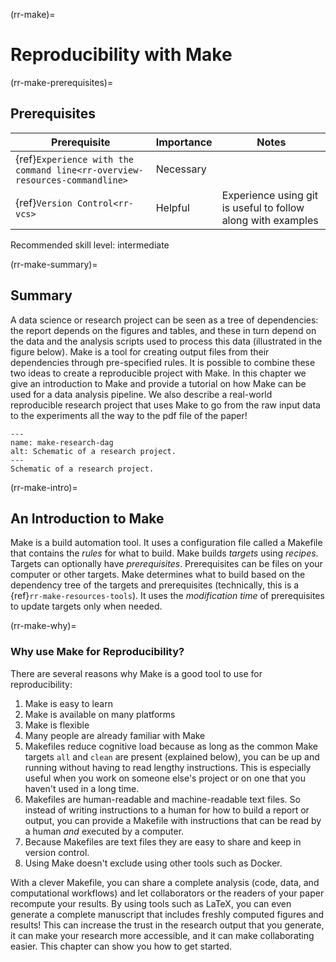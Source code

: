 (rr-make)=
# Reproducibility with Make

(rr-make-prerequisites)=
## Prerequisites

| Prerequisite | Importance | Notes |
| ------------ | ---------- | ----- |
| {ref}`Experience with the command line<rr-overview-resources-commandline>` | Necessary | |
| {ref}`Version Control<rr-vcs>` | Helpful | Experience using git is useful to follow along with examples |

Recommended skill level: intermediate

(rr-make-summary)=
## Summary

A data science or research project can be seen as a tree of dependencies: the
report depends on the figures and tables, and these in turn depend on the data
and the analysis scripts used to process this data (illustrated in the figure
below).  Make is a tool for creating output files from their dependencies
through pre-specified rules.  It is possible to combine these two ideas to
create a reproducible project with Make.  In this chapter we give an
introduction to Make and provide a tutorial on how Make can be used for a data
analysis pipeline.  We also describe a real-world reproducible research
project that uses Make to go from the raw input data to the experiments all
the way to the pdf file of the paper!

```{figure} ../../figures/make-research-dag.*
---
name: make-research-dag
alt: Schematic of a research project.
---
Schematic of a research project.
```

(rr-make-intro)=
## An Introduction to Make

Make is a build automation tool. It uses a configuration file called a
Makefile that contains the *rules* for what to build. Make builds *targets*
using *recipes*.  Targets can optionally have *prerequisites*.  Prerequisites
can be files on your computer or other targets. Make determines what to build
based on the dependency tree of the targets and prerequisites (technically,
this is a {ref}`rr-make-resources-tools`). It uses the *modification time* of
prerequisites to update targets only when needed.

(rr-make-why)=
### Why use Make for Reproducibility?

There are several reasons why Make is a good tool to use for reproducibility:

1. Make is easy to learn
1. Make is available on many platforms
1. Make is flexible
1. Many people are already familiar with Make
1. Makefiles reduce cognitive load because as long as the common Make targets
   ``all`` and ``clean`` are present (explained below), you can be up and
   running without having to read lengthy instructions. This is especially
   useful when you work on someone else's project or on one that you haven't
   used in a long time.
1. Makefiles are human-readable and machine-readable text files. So instead of
   writing instructions to a human for how to build a report or output, you
   can provide a Makefile with instructions that can be read by a human *and*
   executed by a computer.
1. Because Makefiles are text files they are easy to share and keep in version
   control.
1. Using Make doesn't exclude using other tools such as Docker.

With a clever Makefile, you can share a complete analysis (code, data, and
computational workflows) and let collaborators or the readers of your paper
recompute your results.
By using tools such as LaTeX, you can even generate a complete manuscript that
includes freshly computed figures and results!
This can increase the trust in the research output that you generate, it can
make your research more accessible, and it can make collaborating easier.
This chapter can show you how to get started.
